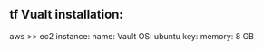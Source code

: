 tf Vualt installation:  
-------------------

aws >> ec2 instance:
name: Vault
OS: ubuntu
key: 
memory: 8  GB
